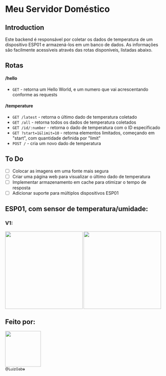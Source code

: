 # Meu Servidor Doméstico

## Introduction
Este backend é responsável por coletar os dados de temperatura de um dispositivo ESP01 e armazená-los em um banco de dados. As informações são facilmente acessíveis através das rotas disponíveis, listadas abaixo.

## Rotas
#### /hello
- `GET` - retorna um Hello World, e um numero que vai acrescentando conforme as requests

#### /temperature
- `GET /latest` - retorna o último dado de temperatura coletado
- `GET /all` - retorna todos os dados de temperatura coletados
- `GET /id/:number` - retorna o dado de temperatura com o ID especificado
- `GET ?start=1&limit=10` - retorna elementos limitados, começando em "start", com quantidade definida por "limit"
- `POST /` - cria um novo dado de temperatura

## To Do
- [ ] Colocar as imagens em uma fonte mais segura
- [ ] Criar uma página web para visualizar o último dado de temperatura
- [ ] Implementar armazenamento em cache para otimizar o tempo de resposta
- [ ] Adicionar suporte para múltiplos dispositivos ESP01

## ESP01, com sensor de temperatura/umidade:
### V1: 
<img align="left"  width="250" src="https://i.ibb.co/D8KrcRW/20230203-203557.jpg">
<img width="250" src="https://i.ibb.co/nngnxtP/20230203-203517.jpg">




## Feito por:
[
<img src="https://github.com/luizgabe.png?size=115" width=115><br>
<sub>@LuizGabe</sub>
](
https://github.com/luizgabe
)
